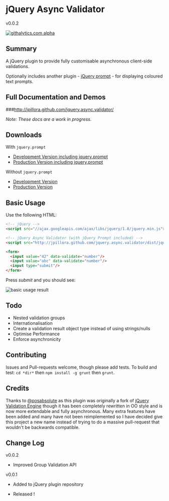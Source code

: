 jQuery Async Validator
=====
v0.0.2

[![githalytics.com alpha](https://cruel-carlota.pagodabox.com/a0bed67589ba85f50fbcda4bd6652813 "githalytics.com")](http://githalytics.com/jpillora/jquery.async.validator)

Summary
---
A jQuery plugin to provide fully customisable asynchronous client-side validations.

Optionally includes another plugin - [jQuery prompt](http://www.github.com/jpillora/jquery.prompt/) - for displaying coloured text prompts.

Full Documentation and Demos
---

###http://jpillora.github.com/jquery.async.validator/

*Note: These docs are a work in progress.*

Downloads
---

With `jquery.prompt`

* [Development Version including jquery.prompt](http://jpillora.github.com/jquery.async.validator/dist/jquery.async.validator.prompt.js)
* [Production Version including jquery.prompt](http://jpillora.github.com/jquery.async.validator/dist/jquery.async.validator.prompt.min.js)

Without `jquery.prompt`

* [Development Version](http://jpillora.github.com/jquery.async.validator/dist/jquery.async.validator.js)
* [Production Version](http://jpillora.github.com/jquery.async.validator/dist/jquery.async.validator.min.js)

Basic Usage
---

Use the following HTML:

``` html
<!-- jQuery -->
<script src="//ajax.googleapis.com/ajax/libs/jquery/1.8/jquery.min.js"></script>

<!-- jQuery Async Validator (with jQuery Prompt included) -->
<script src="http://jpillora.github.com/jquery.async.validator/dist/jquery.async.validator.prompt.js"></script>

<form>
  <input value="42" data-validate="number"/>
  <input value="abc" data-validate="number"/>
  <input type="submit"/>
</form>
```

Press *submit* and you should see:

![basic usage result](http://jpillora.github.com/jquery.async.validator/demo/demos/quickstart.png)

Todo
---
* Nested validation groups
* Internationalisation
* Create a validation result object type instead of using strings/nulls 
* Optimise Performance
* Enforce asynchronicity

Contributing
---
Issues and Pull-requests welcome, though please add tests. To build and test: `cd *dir*` then `npm install -g grunt` then `grunt`.

Credits
---
Thanks to [@posabsolute](https://github.com/posabsolute) as this plugin was originally a fork of [jQuery Validation Engine](https://github.com/posabsolute/jQuery-Validation-Engine) though it has been completely rewritten in OO style and is now more extendable and fully asynchronous. Many extra features have been added and many have not been reimplemented so I have decided give this project a new name instead of trying to do a massive pull-request that wouldn't be backwards compatible.

Change Log
---

v0.0.2

* Improved Group Validation API

v0.0.1

* Added to jQuery plugin repository

* Released !

